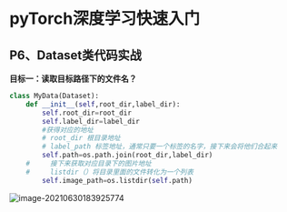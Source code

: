 # pyTorch深度学习快速入门

## P6、Dataset类代码实战

**目标一：读取目标路径下的文件名？**

```python
class MyData(Dataset):
    def __init__(self,root_dir,label_dir):
        self.root_dir=root_dir
        self.label_dir=label_dir
        #获得对应的地址
        # root_dir 根目录地址
        # label_path 标签地址，通常只要一个标签的名字，接下来会将他们合起来
        self.path=os.path.join(root_dir,label_dir)
    #     接下来获取对应目录下的图片地址
    #     listdir（）将目录里面的文件转化为一个列表
        self.image_path=os.listdir(self.path)
```

![image-20210630183925774](C:\Users\Lenovo\AppData\Roaming\Typora\typora-user-images\image-20210630183925774.png)